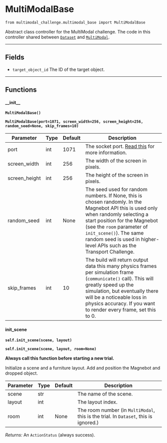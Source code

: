 # MultiModalBase

`from multimodal_challenge.multimodal_base import MultiModalBase`

Abstract class controller for the MultiModal challenge.
The code in this controller shared between [`Dataset`](../dataset/dataset.md) and [`MultiModal`](multimodal.md).

***

## Fields

- `target_object_id` The ID of the target object.

***

## Functions

#### \_\_init\_\_

**`MultiModalBase()`**

**`MultiModalBase(port=1071, screen_width=256, screen_height=256, random_seed=None, skip_frames=10)`**

| Parameter | Type | Default | Description |
| --- | --- | --- | --- |
| port |  int  | 1071 | The socket port. [Read this](https://github.com/threedworld-mit/tdw/blob/master/Documentation/getting_started.md#command-line-arguments) for more information. |
| screen_width |  int  | 256 | The width of the screen in pixels. |
| screen_height |  int  | 256 | The height of the screen in pixels. |
| random_seed |  int  | None | The seed used for random numbers. If None, this is chosen randomly. In the Magnebot API this is used only when randomly selecting a start position for the Magnebot (see the `room` parameter of `init_scene()`). The same random seed is used in higher-level APIs such as the Transport Challenge. |
| skip_frames |  int  | 10 | The build will return output data this many physics frames per simulation frame (`communicate()` call). This will greatly speed up the simulation, but eventually there will be a noticeable loss in physics accuracy. If you want to render every frame, set this to 0. |

#### init_scene

**`self.init_scene(scene, layout)`**

**`self.init_scene(scene, layout, room=None)`**

**Always call this function before starting a new trial.**

Initialize a scene and a furniture layout. Add and position the Magnebot and dropped object.


| Parameter | Type | Default | Description |
| --- | --- | --- | --- |
| scene |  str |  | The name of the scene. |
| layout |  int |  | The layout index. |
| room |  int  | None | The room number (in `MultiModal`, this is the trial. In `Dataset`, this is ignored.) |

_Returns:_  An `ActionStatus` (always success).


